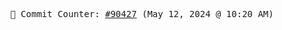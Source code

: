 <p align="center">
    <samp>
        📮 Commit Counter: <a href="https://github.com/Javascript-void0/Javascript-void0/commits/main">#90427</a> (May 12, 2024 @ 10:20 AM)
    </samp>
</p>